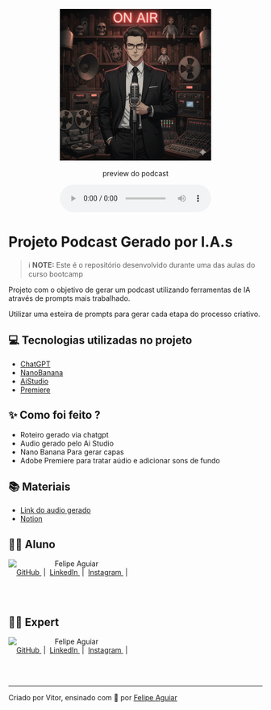 <p align="center">
<img 
    src="./assets/Generated Image October 07, 2025 - 2_13PM.png"
    width="300"
/>
</p>

</a>
</p>

<p align="center">
    preview do podcast
</p>

<div align="center">
    <audio src="output/podcast_editado.MP3" controls title="Podcast editado"></audio>
</div>

# Projeto Podcast Gerado por I.A.s


 > ℹ️ **NOTE:** Este é o repositório desenvolvido durante uma das aulas do curso bootcamp

Projeto com o objetivo de gerar um podcast utilizando ferramentas de IA através de prompts mais trabalhado.

Utilizar uma esteira de prompts para gerar cada etapa do processo criativo.

## 💻 Tecnologias utilizadas no projeto

- [ChatGPT](https://chat.openai.com/) 
- [NanoBanana](https://aistudio.google.com/u/0/prompts/new_chat?model=gemini-2.5-flash-image)
- [AiStudio](https://aistudio.google.com/u/0/generate-speech)
- [Premiere](https://www.adobe.com/br/products/premiere.html)

## ✨ Como foi feito ?

- Roteiro gerado via chatgpt
- Audio gerado pelo Ai Studio
- Nano Banana Para gerar capas
- Adobe Premiere para tratar aúdio e adicionar sons de fundo

## 📚 Materiais

- [Link do audio gerado](https://drive.google.com/file/d/16uvSNFNVIVgKsDleu-C5Tw1Y7dJbxPCw/view?usp=sharing)
- [Notion](https://www.notion.so/PAS-Podcast-AI-Studio-2856954dd3468129b123e1406042cd07?source=copy_link)



## 👨‍🎓 Aluno

<p>
    <img 
      align=left 
      margin=10 
      width=80 
      src="https://avatars.githubusercontent.com/u/37452836?v=4"
    />
    <p>&nbsp&nbsp&nbspFelipe Aguiar<br>
    &nbsp&nbsp&nbsp
    <a 
        href="https://github.com/felipeAguiarCode">
        GitHub
    </a>
    &nbsp;|&nbsp;
    <a 
        href="www.linkedin.com/in/felipe-exe">
        LinkedIn
    </a>
    &nbsp;|&nbsp;
    <a 
        href="https://www.instagram.com/felipeaguiar.exe/">
        Instagram
    </a>
    &nbsp;|&nbsp;</p>
</p>
<br/><br/>
<p>

## 👨‍💻 Expert

<p>
    <img 
      align=left 
      margin=10 
      width=80 
      src="https://avatars.githubusercontent.com/u/37452836?v=4"
    />
    <p>&nbsp&nbsp&nbspFelipe Aguiar<br>
    &nbsp&nbsp&nbsp
    <a 
        href="https://github.com/felipeAguiarCode">
        GitHub
    </a>
    &nbsp;|&nbsp;
    <a 
        href="www.linkedin.com/in/felipe-exe">
        LinkedIn
    </a>
    &nbsp;|&nbsp;
    <a 
        href="https://www.instagram.com/felipeaguiar.exe/">
        Instagram
    </a>
    &nbsp;|&nbsp;</p>
</p>
<br/><br/>
<p>

---

Criado por Vitor, ensinado com 💜 por [Felipe Aguiar](https://github.com/felipeAguiarCode)
